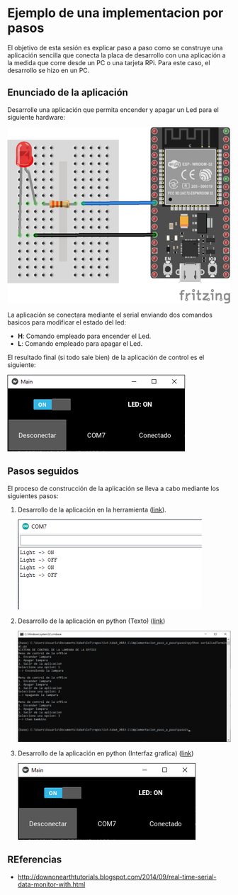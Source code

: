 # Ejemplo de una implementacion por pasos

El objetivo de esta sesión es explicar paso a paso como se construye una aplicación sencilla que conecta la placa de desarrollo con una aplicación a la medida que corre desde un PC o una tarjeta RPi. Para este caso, el desarrollo se hizo en un PC.

## Enunciado de la aplicación

Desarrolle una aplicación que permita encender y apagar un Led para el siguiente hardware:

![hw](hardware_bb.png)

La aplicación se conectara mediante el serial enviando dos comandos basicos para modificar el estado del led:
* **H**: Comando empleado para encender el Led.
* **L**: Comando empleado para apagar el Led.

El resultado final (si todo sale bien) de la aplicación de control es el siguiente:

![interfaz](ui_python.png)

## Pasos seguidos

El proceso de construcción de la aplicación se lleva a cabo mediante los siguientes pasos:
1. Desarrollo de la aplicación en la herramienta ([link](paso1/README.md)).

   ![paso1](paso1/serial_output.png)
2. Desarrollo de la aplicación en python (Texto) ([link](paso2/README.md))

   ![paso2](paso2/app_python.png)
3. Desarrollo de la aplicación en python (Interfaz grafica) ([link](paso3/README.md))
    
    ![paso3](paso3/ui_python.png)


## REferencias

* http://downonearthtutorials.blogspot.com/2014/09/real-time-serial-data-monitor-with.html
